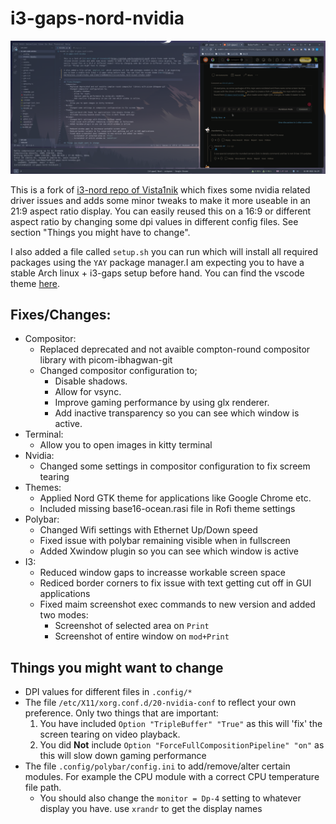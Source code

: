# i3-gaps-nord-nvidia

![preview](images/screenshots/1660660200.png?raw=true "Title")

This is a fork of [i3-nord repo of Vista1nik](https://github.com/Vista1nik/i3-nord) which fixes some nvidia related driver issues and adds some minor tweaks to make it more useable in an 21:9 aspect ratio display. You can easily reused this on a 16:9 or different aspect ratio by changing some dpi values in different config files. See section "Things you might have to change".

I also added a file called `setup.sh` you can run which will install all required packages using the `YAY` package manager.I am expecting you to have a stable Arch linux + i3-gaps setup before hand. You can find the vscode theme [here](https://marketplace.visualstudio.com/items?itemName=arcticicestudio.nord-visual-studio-code). 


## Fixes/Changes:
- Compositor:
    - Replaced deprecated and not avaible compton-round compositor library with picom-ibhagwan-git
    - Changed compositor configuration to; 
        - Disable shadows.
        - Allow for vsync.
        - Improve gaming performance by using glx renderer.
        - Add inactive transparency so you can see which window is active.
- Terminal:
    - Allow you to open images in kitty terminal
- Nvidia: 
    - Changed some settings in compositor configuration to fix screem tearing
- Themes: 
    - Applied Nord GTK theme for applications like Google Chrome etc. 
    - Included missing base16-ocean.rasi file in Rofi theme settings
- Polybar:
    - Changed Wifi settings with Ethernet Up/Down speed
    - Fixed issue with polybar remaining visible when in fullscreen
    - Added Xwindow plugin so you can see which window is active
- I3:
    - Reduced window gaps to increasse workable screen space
    - Rediced border corners to fix issue with text getting cut off in GUI applications
    - Fixed maim screenshot exec commands to new version and added two modes:
        - Screenshot of selected area on `Print`
        - Screenshot of entire window on `mod+Print`

## Things you might want to change 
- DPI values for different files in `.config/*`
- The file `/etc/X11/xorg.conf.d/20-nvidia-conf` to reflect your own preference. Only two things that are important:
    1. You have included `Option "TripleBuffer" "True"` as this will 'fix' the screen tearing on video playback.
    2. You did **Not** include `Option "ForceFullCompositionPipeline" "on"` as this will slow down gaming performance
- The file `.config/polybar/config.ini` to add/remove/alter certain modules. For example the CPU module with a correct CPU temperature file path. 
    - You should also change the `monitor = Dp-4` setting to whatever display you have. use `xrandr` to get the display names
